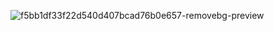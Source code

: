 ![f5bb1df33f22d540d407bcad76b0e657-removebg-preview](https://github.com/user-attachments/assets/7ed2b8da-b73e-41e0-be13-c77912a2cf0b)
